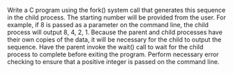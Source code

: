 Write a C program using the fork() system call that generates this sequence in the child
process. The starting number will be provided from the user. For example, if 8 is passed
as a parameter on the command line, the child process will output 8, 4, 2, 1. Because the
parent and child processes have their own copies of the data, it will be necessary for the
child to output the sequence. Have the parent invoke the wait() call to wait for the child
process to complete before exiting the program. Perform necessary error checking to
ensure that a positive integer is passed on the command line.